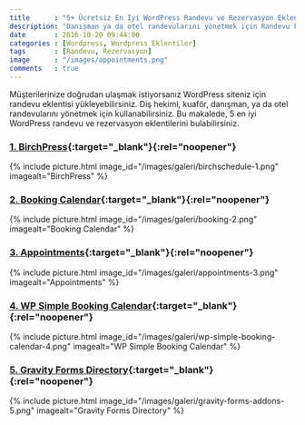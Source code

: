 ```yaml
---
title      : "5+ Ücretsiz En İyi WordPress Randevu ve Rezervasyon Eklentileri"
description: "Danışman ya da otel randevularını yönetmek için Randevu kullanabilirsiniz. 5 ücretsiz en iyi WordPress randevu ve rezervasyon eklentilerini bulabilirsiniz."
date       : 2016-10-20 09:44:00
categories : [Wordpress, Wordpress Eklentiler]
tags       : [Randevu, Rezervasyon]
image      : "/images/appointments.png"
comments   : true
---
```


Müşterilerinize doğrudan ulaşmak istiyorsanız WordPress siteniz için randevu eklentisi yükleyebilirsiniz. Diş hekimi, kuaför, danışman, ya da otel randevularını yönetmek için kullanabilirsiniz. Bu makalede, 5 en iyi WordPress randevu ve rezervasyon eklentilerini bulabilirsiniz.

### [1. BirchPress](https://wordpress.org/plugins/birchschedule/){:target="_blank"}{:rel="noopener"}

{% include picture.html image_id="/images/galeri/birchschedule-1.png" imagealt="BirchPress" %}

### [2. Booking Calendar](https://wordpress.org/plugins/booking/){:target="_blank"}{:rel="noopener"}

{% include picture.html image_id="/images/galeri/booking-2.png" imagealt="Booking Calendar" %}

### [3. Appointments](https://tr.wordpress.org/plugins/appointments/){:target="_blank"}{:rel="noopener"}

{% include picture.html image_id="/images/galeri/appointments-3.png" imagealt="Appointments" %}

### [4. WP Simple Booking Calendar](https://wordpress.org/plugins/wp-simple-booking-calendar/){:target="_blank"}{:rel="noopener"}

{% include picture.html image_id="/images/galeri/wp-simple-booking-calendar-4.png" imagealt="WP Simple Booking Calendar" %}

### [5. Gravity Forms Directory](https://wordpress.org/plugins/gravity-forms-addons/){:target="_blank"}{:rel="noopener"}

{% include picture.html image_id="/images/galeri/gravity-forms-addons-5.png" imagealt="Gravity Forms Directory" %}